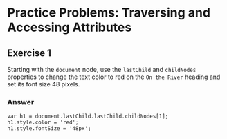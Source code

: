 # Practice Problems: Traversing and Accessing Attributes

## Exercise 1

Starting with the `document` node, use the `lastChild` and `childNodes` properties to change the text color to red on the `On the River` heading and set its font size 48 pixels.

### Answer

```
var h1 = document.lastChild.lastChild.childNodes[1];
h1.style.color = 'red';
h1.style.fontSize = '48px';
```
